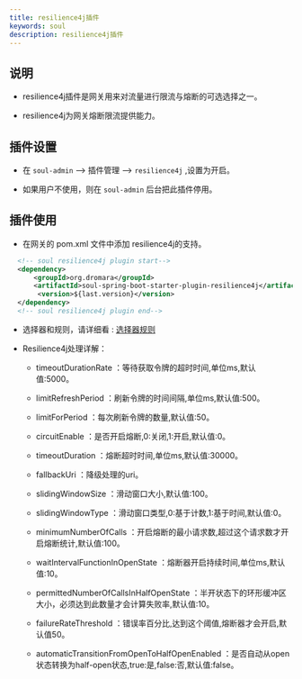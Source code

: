 ```yaml
---
title: resilience4j插件
keywords: soul
description: resilience4j插件
---
```


## 说明

* resilience4j插件是网关用来对流量进行限流与熔断的可选选择之一。

* resilience4j为网关熔断限流提供能力。


## 插件设置

* 在 `soul-admin` -->  插件管理 --> `resilience4j` ,设置为开启。

* 如果用户不使用，则在 `soul-admin` 后台把此插件停用。


## 插件使用

* 在网关的 pom.xml 文件中添加 resilience4j的支持。
```xml
  <!-- soul resilience4j plugin start-->
  <dependency>
      <groupId>org.dromara</groupId>
      <artifactId>soul-spring-boot-starter-plugin-resilience4j</artifactId>
       <version>${last.version}</version>
  </dependency>
  <!-- soul resilience4j plugin end-->
``` 

* 选择器和规则，请详细看 : [选择器规则](selector.md)

* Resilience4j处理详解：

    * timeoutDurationRate ：等待获取令牌的超时时间,单位ms,默认值:5000。
    
    * limitRefreshPeriod ：刷新令牌的时间间隔,单位ms,默认值:500。
    
    * limitForPeriod ：每次刷新令牌的数量,默认值:50。
    
    * circuitEnable ：是否开启熔断,0:关闭,1:开启,默认值:0。
    
    * timeoutDuration ：熔断超时时间,单位ms,默认值:30000。
    
    * fallbackUri ：降级处理的uri。
    
    * slidingWindowSize ：滑动窗口大小,默认值:100。
    
    * slidingWindowType ：滑动窗口类型,0:基于计数,1:基于时间,默认值:0。
   
    * minimumNumberOfCalls ：开启熔断的最小请求数,超过这个请求数才开启熔断统计,默认值:100。

    * waitIntervalFunctionInOpenState ：熔断器开启持续时间,单位ms,默认值:10。

    * permittedNumberOfCallsInHalfOpenState ：半开状态下的环形缓冲区大小，必须达到此数量才会计算失败率,默认值:10。

    * failureRateThreshold ：错误率百分比,达到这个阈值,熔断器才会开启,默认值50。

    * automaticTransitionFromOpenToHalfOpenEnabled ：是否自动从open状态转换为half-open状态,true:是,false:否,默认值:false。
